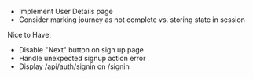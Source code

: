 - Implement User Details page
- Consider marking journey as not complete vs. storing state in session

Nice to Have:

- Disable "Next" button on sign up page
- Handle unexpected signup action error
- Display /api/auth/signin on /signin
